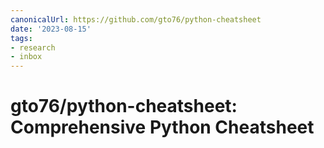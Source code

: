 ```yaml
---
canonicalUrl: https://github.com/gto76/python-cheatsheet
date: '2023-08-15'
tags:
- research
- inbox
---
```


# gto76/python-cheatsheet: Comprehensive Python Cheatsheet